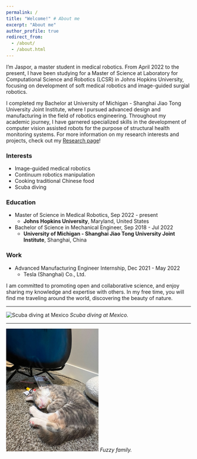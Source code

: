 ```yaml
---
permalink: /
title: "Welcome!" # About me
excerpt: "About me"
author_profile: true
redirect_from: 
  - /about/
  - /about.html
---
```

<!-- 
*Welcome!*
------ -->

I’m Jaspor, a master student in medical robotics. From April 2022 to the present, I have been studying for a Master of Science at Laboratory for Computational Science and Robotics (LCSR) in Johns Hopkins University, focusing on development of soft medical robotics and image-guided surgial robotics. 

I completed my Bachelor at University of Michigan - Shanghai Jiao Tong University Joint Institute, where I pursued advanced design and manufacturing in the field of robotics engineering. Throughout my academic journey, I have garnered specialized skills in the development of computer vision assisted robots for the purpose of structural health monitoring systems. For more information on my research interests and projects, check out my [Research page](https://jasporjiang.github.io/publications/)!

### Interests

- Image-guided medical robotics
- Continuum robotics manipulation
- Cooking traditional Chinese food
- Scuba diving

### Education

- Master of Science in Medical Robotics, Sep 2022 - present
  - **Johns Hopkins University**, Maryland, United States
- Bachelor of Science in Mechanical Engineer, Sep 2018 - Jul 2022
  - **University of Michigan - Shanghai Jiao Tong University Joint Institute**, Shanghai, China

### Work

- Advanced Manufacturing Engineer Internship, Dec 2021 - May 2022
  - Tesla (Shanghai) Co., Ltd.


I am committed to promoting open and collaborative science, and enjoy sharing my knowledge and expertise with others. In my free time, you will find me traveling around the world, discovering the beauty of nature.

-----
<img src="/images/scuba.png" alt="Scuba diving at Mexico" width="50%" />
<em>Scuba diving at Mexico.</em>

-----
<img src="/images/lava.jpg" alt="fuzzy family" width="50%" />
<em>Fuzzy family.</em>
<!-- <em>Scuba diving at Mexico.</em> -->


<!-- 
<html lang="en">
<head>
<meta charset="UTF-8">
<meta name="viewport" content="width=device-width, initial-scale=1.0">
<style>
  .container {
    display: flex;
    justify-content: space-between;
  }
  .column {
    padding: 20px;
    box-sizing: border-box;
    background-color: #f5f5f5;
    vertical-align: top;
  }
  .column-left {
    flex: 3;
  }
  .column-middle {
    flex: 4;
    background-color: #fff;
  }
  .column-right {
    flex: 3;
  }
  .school-name {
    font-size: 14px;
    margin-top: 0;
    margin-bottom: 5px;
    font-weight: bold;
  }
  .school-info {
    margin-top: 0;
    margin-bottom: 15px;
  }
  .interests {
    margin-top: 0;
    margin-bottom: 15px;
    line-height: 1.5;
  }
</style>
</head>
<body>

<div class="container">
  <div class="column column-left">
    <h2>Interests</h2>
    <ul class="interests">
      <li>Image-guided medical robotics</li>
      <li>Continuum robotic manipulation</li>
      <li>Cooking traditional Chinese food</li>
      <li>Scuba diving</li>
    </ul>
  </div>

  <div class="column column-middle">
    <h2>Education</h2>
    <ul>
      <li>
        <p>MSc in Medical Robotics, Sep 2022 - present</p>
        <p class="school-name">Johns Hopkins University, Maryland, United States</p>
      </li>
      <li>
        <p>Bachelor in Mechanical Engineer, Sep 2018 - Jul 2022</p>
        <p class="school-name">University of Michigan - Shanghai Jiao Tong University Joint Institute, Shanghai, China</p>
      </li>
    </ul>
  </div>

  <div class="column column-right">
    <h2>Work</h2>
    <ul>
      <li>
        <p>Technical Project Management Intern, Dec 2021 - May 2022</p>
        <p class="school-name">Tesla (Shanghai) Co., Ltd.</p>
      </li>
    </ul>
  </div>
</div>

</body>
</html> -->
